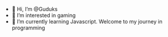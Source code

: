 - 👋 Hi, I’m @Guduks
- 👀 I’m interested in gaming
- 🌱 I’m currently learning Javascript. Welcome to my journey in programming
